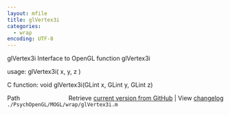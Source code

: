 ```yaml
---
layout: mfile
title: glVertex3i
categories:
  - wrap
encoding: UTF-8
---
```


glVertex3i  Interface to OpenGL function glVertex3i

usage:  glVertex3i( x, y, z )

C function:  void glVertex3i(GLint x, GLint y, GLint z)


<div class="code_header" style="text-align:right;">
  <span style="float:left;">Path&nbsp;&nbsp;</span> <span class="counter">Retrieve <a href=
  "https://raw.github.com/Psychtoolbox-3/Psychtoolbox-3/beta/./PsychOpenGL/MOGL/wrap/glVertex3i.m">current version from GitHub</a> | View <a href=
  "https://github.com/Psychtoolbox-3/Psychtoolbox-3/commits/beta/./PsychOpenGL/MOGL/wrap/glVertex3i.m">changelog</a></span>
</div>
<div class="code">
  <code>./PsychOpenGL/MOGL/wrap/glVertex3i.m</code>
</div>
